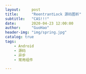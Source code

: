 ```yaml
---
layout:     post  
title:      "ReentrantLock 源码图析"  
subtitle:   "CAS!!!"  
date:       2020-04-23 12:00:00  
author:     "GuoHao"  
header-img: "img/spring.jpg"  
catalog: true  
tags:  
    - Android  
    - 源码  
    - 异步  
    - 常用组件

---
```


